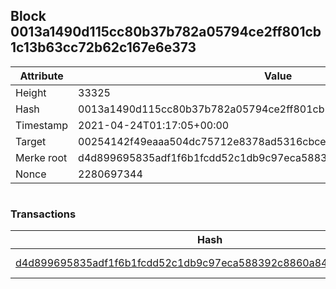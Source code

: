 ## Block 0013a1490d115cc80b37b782a05794ce2ff801cb1c13b63cc72b62c167e6e373

Attribute | Value
--- | ---
Height | 33325
Hash | 0013a1490d115cc80b37b782a05794ce2ff801cb1c13b63cc72b62c167e6e373
Timestamp | 2021-04-24T01:17:05+00:00
Target | 00254142f49eaaa504dc75712e8378ad5316cbcead634704b3734b6271167cc4
Merke root | d4d899695835adf1f6b1fcdd52c1db9c97eca588392c8860a8425a9da1fbaae2
Nonce | 2280697344

```

```

### Transactions

Hash | Amount
--- | ---
[d4d899695835adf1f6b1fcdd52c1db9c97eca588392c8860a8425a9da1fbaae2](d4d899695835adf1f6b1fcdd52c1db9c97eca588392c8860a8425a9da1fbaae2.md) | 10.00000000 SKEPTI 
